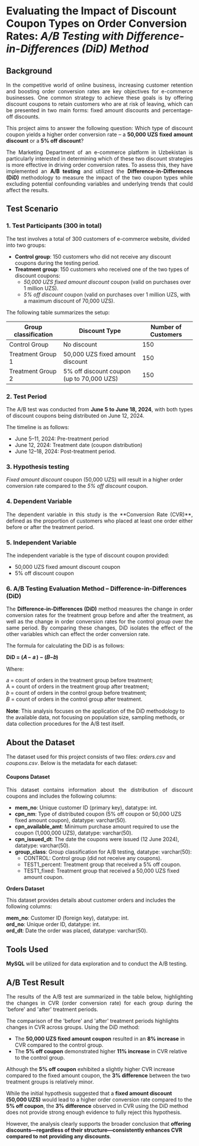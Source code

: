 # Evaluating the Impact of Discount Coupon Types on Order Conversion Rates: *A/B Testing with Difference-in-Differences (DiD) Method*
## Background
<p align="justify"> In the competitive world of online business, increasing customer retention and boosting order conversion rates are key objectives for e-commerce businesses. One common strategy to achieve these goals is by offering discount coupons to retain customers who are at risk of leaving, which can be presented in two main forms: fixed amount discounts and percentage-off discounts.</p>

<p align="justify"> This project aims to answer the following question: Which type of discount coupon yields a higher order conversion rate – a <b>50,000 UZS fixed amount discount</b> or a <b>5% off discount</b>? </p>

<p align="justify"> The Marketing Department of an e-commerce platform in Uzbekistan is particularly interested in determining which of these two discount strategies is more effective in driving order conversion rates. To assess this, they have implemented an <b>A/B testing</b> and utilized the <b>Difference-in-Differences (DiD)</b> methodology to measure the impact of the two coupon types while excluding potential confounding variables and underlying trends that could affect the results. </p>

## Test Scenario

### 1. Test Participants (300 in total)
The test involves a total of 300 customers of e-commerce website, divided into two groups:
- **Control group**: 150 customers who did not receive any discount coupons during the testing period.
- **Treatment group**: 150 customers who received one of the two types of discount coupons:
    - *50,000 UZS fixed amount discount* coupon (valid on purchases over 1 million UZS).
    - *5% off discount* coupon (valid on purchases over 1 million UZS, with a maximum discount of 70,000 UZS).

The following table summarizes the setup:

| Group classification |Discount Type                           | Number of Customers |
|--------------------|-----------------------------------------|---------------------|
| Control Group      | No discount                            | 150                  |
| Treatment Group 1  | 50,000 UZS fixed amount discount        | 150                 |
| Treatment Group 2  | 5% off discount coupon (up to 70,000 UZS)| 150                |

### 2. Test Period
<p align="justify"> The A/B test was conducted from <b>June 5 to June 18, 2024</b>, with both types of discount coupons being distributed on June 12, 2024.</p> 
The timeline is as follows: 

- June 5–11, 2024: Pre-treatment period
- June 12, 2024: Treatment date (coupon distribution)
- June 12–18, 2024: Post-treatment period. 

### 3. Hypothesis testing 
*Fixed amount discount* coupon (50,000 UZS) will result in a higher order conversion rate compared to the *5% off discount* coupon.

### 4. Dependent Variable
<p align="justify"> The dependent variable in this study is the **Conversion Rate (CVR)**, defined as the proportion of customers who placed at least one order either before or after the treatment period.</p>

### 5. Independent Variable
The independent variable is the type of discount coupon provided:
- 50,000 UZS fixed amount discount coupon
- 5% off discount coupon

### 6. A/B Testing Evaluation Method – Difference-in-Differences (DiD)
<p align="justify"> The <b> Difference-in-Differences (DiD)</b> method measures the change in order conversion rates for the treatment group before and after the treatment, as well as the change in order conversion rates for the control group over the same period. By comparing these changes, DiD isolates the effect of the other variables which can effect the order conversion rate.</p>

The formula for calculating the DiD is as follows:

**DiD = (𝐴 − 𝑎 ) − (𝐵−𝑏)**

<p>Where:</p>
<div style="line-height: 1.2; margin-bottom: 15px;">
    𝑎 = count of orders in the treatment group before treatment;<br>
    A = count of orders in the treatment group after treatment;<br>
    𝑏 = count of orders in the control group before treatment;<br>
    𝐵 = count of orders in the control group after treatment.
</div>
<p><b>Note</b>: This analysis focuses on the application of the DiD methodology to the available data, not focusing on population size, sampling methods, or data collection procedures for the A/B test itself.
</p>

## About the Dataset

The dataset used for this project consists of two files: *orders.csv* and *coupons.csv*. Below is the metadata for each dataset:

#### **Coupons Dataset**

<p align="justify">This dataset contains information about the distribution of discount coupons and includes the following columns:

- **mem_no**: Unique customer ID (primary key), datatype: int.  
- **cpn_nm**: Type of distributed coupon (5% off coupon or 50,000 UZS fixed amount coupon), datatype: varchar(50).  
- **cpn_available_amt**: Minimum purchase amount required to use the coupon (1,000,000 UZS), datatype: varchar(50).  
- **cpn_issued_dt**: The date the coupons were issued (12 June 2024), datatype: varchar(50).  
- **group_class**: Group classification for A/B testing, datatype: varchar(50):  
  - CONTROL: Control group (did not receive any coupons).  
  - TEST1_percent: Treatment group that received a 5% off coupon.  
  - TEST1_fixed: Treatment group that received a 50,000 UZS fixed amount coupon.</p>

**Orders Dataset**

This dataset provides details about customer orders and includes the following columns:

**mem_no**: Customer ID (foreign key), datatype: int.  
**ord_no**: Unique order ID, datatype: int.  
**ord_dt**: Date the order was placed, datatype: varchar(50).

## Tools Used
**MySQL** will be utilized for data exploration and to conduct the A/B testing.




## A/B Test Result
<p align="justify"> The results of the A/B test are summarized in the table below, highlighting the changes in CVR (order conversion rate) for each group during the 'before' and 'after' treatment periods.

The comparison of the 'before' and 'after' treatment periods highlights changes in CVR across groups. Using the DiD method:

 - The <b>50,000 UZS fixed amount coupon</b> resulted in an <b>8% increase</b> in CVR compared to the control group.
 - The <b>5% off coupon</b> demonstrated higher <b>11% increase</b> in CVR relative to the control group.

Although the <b>5% off coupon</b> exhibited a slightly higher CVR increase compared to the fixed amount coupon, the <b>3% difference</b> between the two treatment groups is relatively minor.

While the initial hypothesis suggested that a <b>fixed amount discount (50,000 UZS)</b> would lead to a higher order conversion rate compared to the <b>5% off coupon</b>, the <b>3% difference</b> observed in CVR using the DiD method does not provide strong enough evidence to fully reject this hypothesis.

However, the analysis clearly supports the broader conclusion that <b>offering discounts—regardless of their structure—consistently enhances CVR compared to not providing any discounts</b>.</p>

